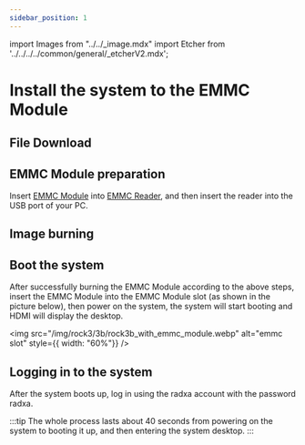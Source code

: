 ```yaml
---
sidebar_position: 1
---
```


import Images from "../../\_image.mdx"
import Etcher from '../../../../common/general/\_etcherV2.mdx';

# Install the system to the EMMC Module

## File Download

<Images loader={false} system_img={true} spi_img={false} />

## EMMC Module preparation

Insert [EMMC Module](/accessories/emmc_module) into [EMMC Reader](accessories/emmc_reader), and then insert the reader into the USB port of your PC.

## Image burning

<Etcher/>

## Boot the system

After successfully burning the EMMC Module according to the above steps, insert the EMMC Module into the EMMC Module slot (as shown in the picture below), then power on the system, the system will start booting and HDMI will display the desktop.

<img
src="/img/rock3/3b/rock3b_with_emmc_module.webp"
alt="emmc slot"
style={{ width: "60%"}}
/>

## Logging in to the system

After the system boots up, log in using the radxa account with the password radxa.

:::tip
The whole process lasts about 40 seconds from powering on the system to booting it up, and then entering the system desktop.
:::
